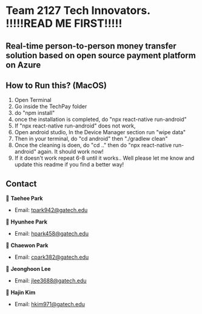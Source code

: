 # Team 2127 Tech Innovators. !!!!!READ ME FIRST!!!!!
## Real-time person-to-person money transfer solution based on open source payment platform on Azure

## How to Run this? (MacOS)
  1) Open Terminal
  2) Go inside the TechPay folder
  3) do "npm install"
  4) once the installation is completed, do "npx react-native run-android"
  5) If "npx react-native run-android" does not work,
  6) Open android studio, In the Device Manager section run "wipe data"
  7) Then in your terminal, do "cd android" then "./gradlew clean"
  8) Once the cleaning is doen, do "cd .." then do "npx react-native run-android" again. It should work now!
  9) If it doesn't work repeat 6-8 until it works.. Well please let me know and update this readme if you find a better way!



## Contact
👤 **Taehee Park**
* Email: tpark942@gatech.edu

👤 **Hyunhee Park**
* Email: hpark458@gatech.edu

👤 **Chaewon Park**
* Email: cpark382@gatech.edu

👤 **Jeonghoon Lee**
* Email: jlee3688@gatech.edu

👤 **Hajin Kim**
* Email: hkim971@gatech.edu
